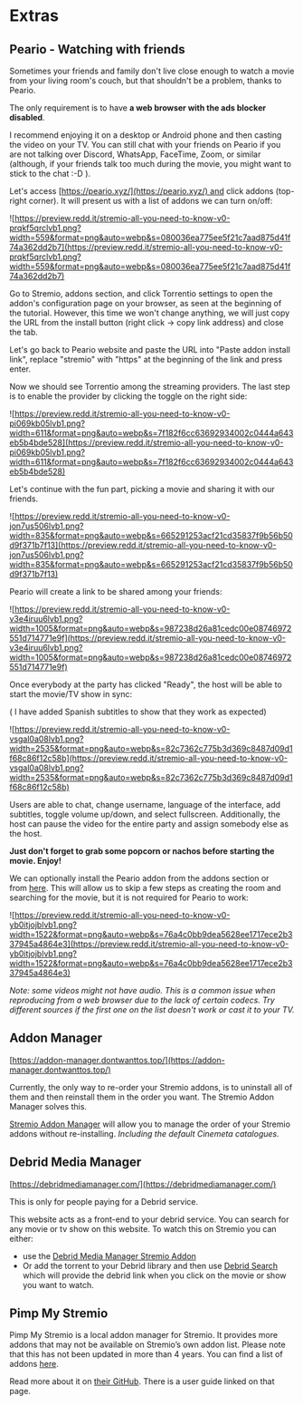 # Extras

## Peario - Watching with friends

Sometimes your friends and family don't live close enough to watch a movie from your living room's couch, but that shouldn't be a problem, thanks to Peario.

The only requirement is to have **a web browser with the ads blocker disabled**.

I recommend enjoying it on a desktop or Android phone and then casting the video on your TV. You can still chat with your friends on Peario if you are not talking over Discord, WhatsApp, FaceTime, Zoom, or similar (although, if your friends talk too much during the movie, you might want to stick to the chat :-D ).

Let's access [https://peario.xyz/](https://peario.xyz/) and click addons (top-right corner). It will present us with a list of addons we can turn on/off:

![https://preview.redd.it/stremio-all-you-need-to-know-v0-prqkf5qrclvb1.png?width=559&format=png&auto=webp&s=080036ea775ee5f21c7aad875d41f74a362dd2b7](https://preview.redd.it/stremio-all-you-need-to-know-v0-prqkf5qrclvb1.png?width=559&format=png&auto=webp&s=080036ea775ee5f21c7aad875d41f74a362dd2b7)

Go to Stremio, addons section, and click Torrentio settings to open the addon's configuration page on your browser, as seen at the beginning of the tutorial. However, this time we won't change anything, we will just copy the URL from the install button (right click -> copy link address) and close the tab.

Let's go back to Peario website and paste the URL into "Paste addon install link", replace "stremio" with "https" at the beginning of the link and press enter.

Now we should see Torrentio among the streaming providers. The last step is to enable the provider by clicking the toggle on the right side:

![https://preview.redd.it/stremio-all-you-need-to-know-v0-pi069kb05lvb1.png?width=611&format=png&auto=webp&s=7f182f6cc63692934002c0444a643eb5b4bde528](https://preview.redd.it/stremio-all-you-need-to-know-v0-pi069kb05lvb1.png?width=611&format=png&auto=webp&s=7f182f6cc63692934002c0444a643eb5b4bde528)

Let's continue with the fun part, picking a movie and sharing it with our friends.

![https://preview.redd.it/stremio-all-you-need-to-know-v0-jon7us506lvb1.png?width=835&format=png&auto=webp&s=665291253acf21cd35837f9b56b50d9f371b7f13](https://preview.redd.it/stremio-all-you-need-to-know-v0-jon7us506lvb1.png?width=835&format=png&auto=webp&s=665291253acf21cd35837f9b56b50d9f371b7f13)

Peario will create a link to be shared among your friends:

![https://preview.redd.it/stremio-all-you-need-to-know-v0-v3e4iruu6lvb1.png?width=1005&format=png&auto=webp&s=987238d26a81cedc00e08746972551d714771e9f](https://preview.redd.it/stremio-all-you-need-to-know-v0-v3e4iruu6lvb1.png?width=1005&format=png&auto=webp&s=987238d26a81cedc00e08746972551d714771e9f)

Once everybody at the party has clicked "Ready", the host will be able to start the movie/TV show in sync:

( I have added Spanish subtitles to show that they work as expected)

![https://preview.redd.it/stremio-all-you-need-to-know-v0-vsgal0a08lvb1.png?width=2535&format=png&auto=webp&s=82c7362c775b3d369c8487d09d1f68c86f12c58b](https://preview.redd.it/stremio-all-you-need-to-know-v0-vsgal0a08lvb1.png?width=2535&format=png&auto=webp&s=82c7362c775b3d369c8487d09d1f68c86f12c58b)

Users are able to chat, change username, language of the interface, add subtitles, toggle volume up/down, and select fullscreen. Additionally, the host can pause the video for the entire party and assign somebody else as the host.

**Just don't forget to grab some popcorn or nachos before starting the movie. Enjoy!**

We can optionally install the Peario addon from the addons section or from [here](https://stremio-addons.netlify.app/peario). This will allow us to skip a few steps as creating the room and searching for the movie, but it is not required for Peario to work:

![https://preview.redd.it/stremio-all-you-need-to-know-v0-yb0itjojblvb1.png?width=1522&format=png&auto=webp&s=76a4c0bb9dea5628ee1717ece2b337945a4864e3](https://preview.redd.it/stremio-all-you-need-to-know-v0-yb0itjojblvb1.png?width=1522&format=png&auto=webp&s=76a4c0bb9dea5628ee1717ece2b337945a4864e3)

*Note: some videos might not have audio. This is a common issue when reproducing from a web browser due to the lack of certain codecs. Try different sources if the first one on the list doesn't work or cast it to your TV.*


## Addon Manager

[https://addon-manager.dontwanttos.top/](https://addon-manager.dontwanttos.top/)

Currently, the only way to re-order your Stremio addons, is to uninstall all of them and then reinstall them in the order you want. The Stremio Addon Manager solves this.

[Stremio Addon Manager](https://addon-manager.dontwanttos.top/) will allow you to manage the order of your Stremio addons without re-installing. *Including the default Cinemeta catalogues.* 

## Debrid Media Manager

[https://debridmediamanager.com/](https://debridmediamanager.com/)

This is only for people paying for a Debrid service.

This website acts as a front-end to your debrid service. You can search for any movie or tv show on this website. To watch this on Stremio you can either:

- use the [Debrid Media Manager Stremio Addon](https://debridmediamanager.com/stremio)
- Or add the torrent to your Debrid library and then use [Debrid Search](https://github.com/MrMonkey42/stremio-addon-debrid-search) which will provide the debrid link when you click on the movie or show you want to watch.

## Pimp My Stremio

Pimp My Stremio is a local addon manager for Stremio. It provides more addons that may not be available on Stremio’s own addon list. Please note that this has not been updated in more than 4 years. You can find a list of addons [here](https://github.com/sungshon/PimpMyStremio/blob/master/src/addonsList.json).

Read more about it on [their GitHub](https://github.com/sungshon/PimpMyStremio). There is a user guide linked on that page.
